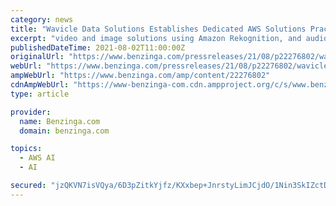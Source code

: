```yaml
---
category: news
title: "Wavicle Data Solutions Establishes Dedicated AWS Solutions Practice"
excerpt: "video and image solutions using Amazon Rekognition, and audio solutions using Amazon Transcribe. PII Compliance: In order to maintain the privacy of customer data, the Wavicle team provides ..."
publishedDateTime: 2021-08-02T11:00:00Z
originalUrl: "https://www.benzinga.com/pressreleases/21/08/p22276802/wavicle-data-solutions-establishes-dedicated-aws-solutions-practice"
webUrl: "https://www.benzinga.com/pressreleases/21/08/p22276802/wavicle-data-solutions-establishes-dedicated-aws-solutions-practice"
ampWebUrl: "https://www.benzinga.com/amp/content/22276802"
cdnAmpWebUrl: "https://www-benzinga-com.cdn.ampproject.org/c/s/www.benzinga.com/amp/content/22276802"
type: article

provider:
  name: Benzinga.com
  domain: benzinga.com

topics:
  - AWS AI
  - AI

secured: "jzQKVN7isVQya/6D3pZitkYjfz/KXxbep+JnrstyLimJCjdO/1Nin3SkIZctDUvlZtjBoRqRDNxcCCROdWuLA2RRV3PdY9b1d+8JxcqdEaQyMX2VnJ9o7n/Y0ux0/60kJH02c7yw9Y4494UMpO6JtAqnI/DFfbtHn78DPf6plA5j8Jz/eWS71C1OPDuR8ujRtsAyzyucGJgbLpxJIm50W+fTPxH4fbdp4PPcixbqo862YrLR4dQE+Sl9k2BWtB1n4hjLf9WIhUz0h7o6kAmKLMwZb164hvXrLFbuS4M0ePuEuDa61RgXBMgXdpSpoy42AdO+o+E0XdEDL1TGlTKlV44+WsTLBPpE1RkCM/ILZus=;j7oaWACWAoFxKpduEkGGPA=="
---
```


